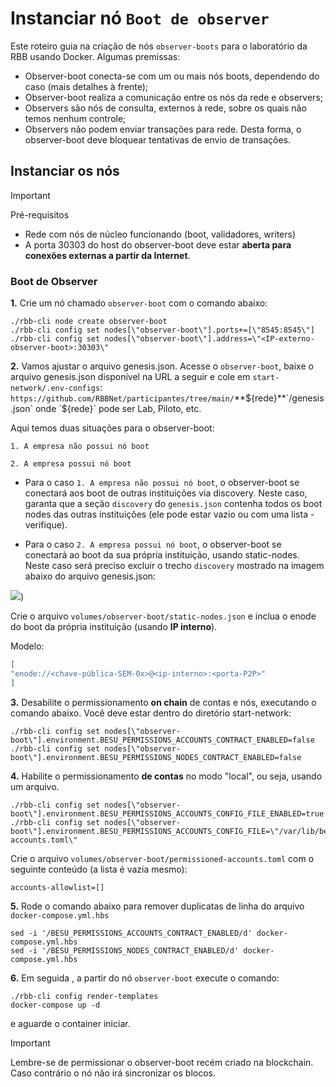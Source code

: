 # Instanciar nó `Boot de observer`

Este roteiro guia na criação de nós `observer-boots` para o laboratório da RBB usando Docker. Algumas premissas: 
- Observer-boot conecta-se com um ou mais nós boots, dependendo do caso (mais detalhes à frente);
- Observer-boot realiza a comunicação entre os nós da rede e observers;
- Observers são nós de consulta, externos à rede, sobre os quais não temos nenhum controle;
- Observers não podem enviar transações para rede. Desta forma, o observer-boot deve bloquear tentativas de envio de transações.

## Instanciar os nós

> [!IMPORTANT]
> Pré-requisitos
> 	- Rede com nós de núcleo funcionando (boot, validadores, writers)
> 	- A porta 30303 do host do observer-boot deve estar **aberta para conexões externas a partir da Internet**. 

### Boot de Observer

**1.** Crie um nó chamado `observer-boot` com o comando abaixo:
```
./rbb-cli node create observer-boot
./rbb-cli config set nodes[\"observer-boot\"].ports+=[\"8545:8545\"]
./rbb-cli config set nodes[\"observer-boot\"].address=\"<IP-externo-observer-boot>:30303\"
```

**2.** Vamos ajustar o arquivo genesis.json. Acesse o `observer-boot`, baixe o arquivo genesis.json disponível na URL a seguir e cole em `start-network/.env-configs`: `https://github.com/RBBNet/participantes/tree/main/`**${rede}**`/genesis.json` onde `${rede}` pode ser Lab, Piloto, etc.


Aqui temos duas situações para o observer-boot:

 	1. A empresa não possui nó boot
  
	2. A empresa possui nó boot
 
- Para o caso `1. A empresa não possui nó boot`, o observer-boot se conectará aos boot de outras instituições via discovery. Neste caso, garanta que a seção `discovery` do `genesis.json` contenha todos os boot nodes das outras instituições (ele pode estar vazio ou com uma lista - verifique).
  
- Para o caso `2. A empresa possui nó boot`, o observer-boot se conectará ao boot da sua própria instituição, usando static-nodes. Neste caso será preciso excluir o trecho `discovery` mostrado na imagem abaixo do arquivo genesis.json:

![](https://i.imgur.com/mdU0lYT.png))

 Crie o arquivo `volumes/observer-boot/static-nodes.json` e inclua o enode do boot da própria instituição (usando **IP interno**).

  Modelo:

  ```json
  [ 
  "enode://<chave-pública-SEM-0x>@<ip-interno>:<porta-P2P>"
  ]
  ```

**3.** Desabilite o permissionamento **on chain** de contas e nós, executando o comando abaixo. Você deve estar dentro do diretório start-network:
```
./rbb-cli config set nodes[\"observer-boot\"].environment.BESU_PERMISSIONS_ACCOUNTS_CONTRACT_ENABLED=false
./rbb-cli config set nodes[\"observer-boot\"].environment.BESU_PERMISSIONS_NODES_CONTRACT_ENABLED=false

```

**4.** Habilite o permissionamento **de contas** no modo "local", ou seja, usando um arquivo. 
```
./rbb-cli config set nodes[\"observer-boot\"].environment.BESU_PERMISSIONS_ACCOUNTS_CONFIG_FILE_ENABLED=true
./rbb-cli config set nodes[\"observer-boot\"].environment.BESU_PERMISSIONS_ACCOUNTS_CONFIG_FILE=\"/var/lib/besu/permissioned-accounts.toml\"

```
Crie o arquivo `volumes/observer-boot/permissioned-accounts.toml` com o seguinte conteúdo (a lista é vazia mesmo):
```
accounts-allowlist=[]
```

**5.** Rode o comando abaixo para remover duplicatas de linha do arquivo `docker-compose.yml.hbs`
```
sed -i '/BESU_PERMISSIONS_ACCOUNTS_CONTRACT_ENABLED/d' docker-compose.yml.hbs
sed -i '/BESU_PERMISSIONS_NODES_CONTRACT_ENABLED/d' docker-compose.yml.hbs

```


**6.** Em seguida , a partir do nó `observer-boot` execute o comando:
```
./rbb-cli config render-templates
docker-compose up -d
```

e aguarde o container iniciar. 

> [!IMPORTANT]
> Lembre-se de permissionar o observer-boot recém criado na blockchain. Caso contrário o nó não irá sincronizar os blocos.
